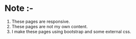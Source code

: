 # Note :-
1) These pages are responsive.
2) These pages are not my own content.
3) I make these pages using bootstrap and some external css.
